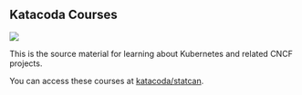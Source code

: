 ## Katacoda Courses

[![](http://shields.katacoda.com/katacoda/statcan/count.svg)](https://www.katacoda.com/statcan "StatCan profile on Katacoda.com")

This is the source material for learning about Kubernetes and related CNCF projects.

You can access these courses at [katacoda/statcan][katacoda_statcan].

<!-- Links Referenced -->

[katacoda_statcan]:     https://katacoda.com/statcan
